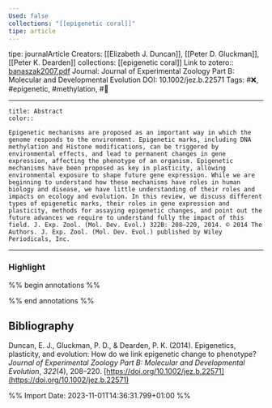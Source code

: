 ```yaml
---
Used: false
collections: "[[epigenetic coral]]"
tipe: article
---
```

tipe: journalArticle
Creators: [[Elizabeth J. Duncan]], [[Peter D. Gluckman]], [[Peter K. Dearden]]
collections: [[epigenetic coral]]
Link to zotero:: [banaszak2007.pdf](zotero://select/library/items/AJ8UA6XP)
Journal: Journal of Experimental Zoology Part B: Molecular and Developmental Evolution
DOI: 10.1002/jez.b.22571
Tags: #❌, #epigenetic, #methylation, #📇

---
```ad-note
title: Abstract
color:: 

Epigenetic mechanisms are proposed as an important way in which the genome responds to the environment. Epigenetic marks, including DNA methylation and Histone modifications, can be triggered by environmental effects, and lead to permanent changes in gene expression, affecting the phenotype of an organism. Epigenetic mechanisms have been proposed as key in plasticity, allowing environmental exposure to shape future gene expression. While we are beginning to understand how these mechanisms have roles in human biology and disease, we have little understanding of their roles and impacts on ecology and evolution. In this review, we discuss different types of epigenetic marks, their roles in gene expression and plasticity, methods for assaying epigenetic changes, and point out the future advances we require to understand fully the impact of this field. J. Exp. Zool. (Mol. Dev. Evol.) 322B: 208–220, 2014. © 2014 The Authors. J. Exp. Zool. (Mol. Dev. Evol.) published by Wiley Periodicals, Inc.

```

---
### Highlight

%% begin annotations %%







%% end annotations %%

## Bibliography

Duncan, E. J., Gluckman, P. D., & Dearden, P. K. (2014). Epigenetics, plasticity, and evolution: How do we link epigenetic change to phenotype? _Journal of Experimental Zoology Part B: Molecular and Developmental Evolution_, _322_(4), 208–220. [https://doi.org/10.1002/jez.b.22571](https://doi.org/10.1002/jez.b.22571)

%% Import Date: 2023-11-01T14:36:31.799+01:00 %%
